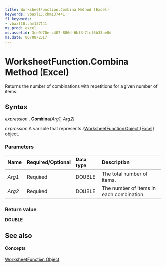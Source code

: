 ```yaml
---
title: WorksheetFunction.Combina Method (Excel)
keywords: vbaxl10.chm137441
f1_keywords:
- vbaxl10.chm137441
ms.prod: excel
ms.assetid: 3ce9d70e-c407-886d-6bf3-7fcf6b33ae8d
ms.date: 06/08/2017
---
```



# WorksheetFunction.Combina Method (Excel)

Returns the number of combinations with repetitions for a given number of items.


## Syntax

 _expression_ . **Combina**_(Arg1,_ _Arg2)_

 _expression_ A variable that represents a[WorksheetFunction Object (Excel)](Excel.WorksheetFunction.md) object.


### Parameters



|**Name**|**Required/Optional**|**Data type**|**Description**|
|:-----|:-----|:-----|:-----|
| _Arg1_|Required|DOUBLE|The total number of items.|
| _Arg2_|Required|DOUBLE|The number of items in each combination.|

### Return value

 **DOUBLE**


## See also


#### Concepts


[WorksheetFunction Object](Excel.WorksheetFunction.md)

